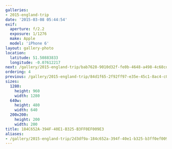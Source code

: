 ```yaml
---
galleries:
- 2015-england-trip
date: '2015-03-08 05:44:54'
exif:
  aperture: f/2.2
  exposure: 1/1276
  make: Apple
  model: 'iPhone 6'
layout: gallery-photo
location:
  latitude: 51.50883833
  longitude: -0.07612217
next: /gallery/2015-england-trip/bab7628-9010d32f-fe0b-4648-a498-4c68cdd114de
ordering: 4
previous: /gallery/2015-england-trip/84d1f65-2f92ff97-e35e-45c1-8ac4-c01b017d0636
sizes:
  1280:
    height: 960
    width: 1280
  640w:
    height: 480
    width: 640
  200x200:
    height: 200
    width: 200
title: 184C652A-394F-40E1-B325-B3FF0EF009E3
aliases:
- /gallery/2015-england-trip/2d3df9a-184c652a-394f-40e1-b325-b3ff0ef009e3.html
---
```

